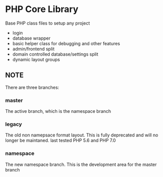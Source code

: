 # PHP Core Library

Base PHP class files to setup any project
  * login
  * database wrapper
  * basic helper class for debugging and other features
  * admin/frontend split
  * domain controlled database/settings split
  * dynamic layout groups

## NOTE

There are three branches:

### master

The active branch, which is the namespace branch

### legacy

The old non namepsace format layout.
This is fully deprecated and will no longer be maintaned.
last tested PHP 5.6 and PHP 7.0

### namespace

The new namespace branch. This is the development area for the master branch
